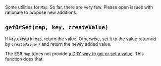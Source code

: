 Some utilities for `Map`. So far, there are very few. Please open
issues with rationale to propose new additions.

## `getOrSet(map, key, createValue)`

If `key` exists in `map`, return the value. Otherwise, set it to the
value returned by `createValue()` and return the newly added value.

The ES6 `Map` [does not provide [a DRY way to get or set a
value](https://stackoverflow.com/a/44733792/429091). This function
does that.
